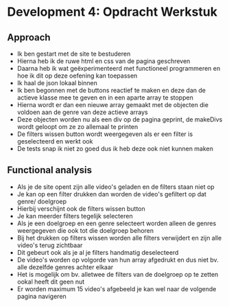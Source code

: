 # Development 4: Opdracht Werkstuk


## Approach

- Ik ben gestart met de site te bestuderen
- Hierna heb ik de ruwe html en css van de pagina geschreven
- Daarna heb ik wat geëxperimenteerd met functioneel programmeren en hoe ik dit op deze oefening kan toepassen
- Ik haal de json lokaal binnen
- Ik ben begonnen met de buttons reactief te maken en deze dan de actieve klasse mee te geven en in een aparte array te stoppen
- Hierna wordt er dan een nieuwe array gemaakt met de objecten die voldoen aan de genre van deze actieve arrays
- Deze objecten worden nu als een div op de pagina geprint, de makeDivs wordt geloopt om ze zo allemaal te printen
- De filters wissen button wordt weergegeven als er een filter is geselecteerd en werkt ook
- De tests snap ik niet zo goed dus ik heb deze ook niet kunnen maken



## Functional analysis

- Als je de site opent zijn alle video's geladen en de filters staan niet op
- Je kan op een filter drukken dan worden de video's gefiltert op dat genre/ doelgroep
- Hierbij verschijnt ook de filters wissen button
- Je kan meerder filters tegelijk selecteren 
- Als je een doelgroep en een genre selecteert worden alleen de genres weergegeven die ook tot die doelgroep behoren
- Bij het drukken op filters wissen worden alle filters verwijdert en zijn alle video's terug zichtbaar
- Dit gebeurt ook als je al je filters handmatig deselecteerd
- De video's worden op volgorde van hun array afgedrukt en dus niet bv. alle dezelfde genres achter elkaar
- Het is mogelijk om bv. alletwee de filters van de doelgroep op te zetten ookal heeft dit geen nut
- Er worden maximum 15 video's afgebeeld je kan wel naar de volgende pagina navigeren
 
